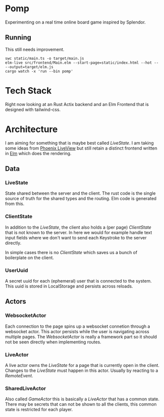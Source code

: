 # Pomp

Experimenting on a real time online board game inspired by Splendor.

## Running

This still needs improvement.

    swc static/main.ts -o target/main.js
    elm-live src/frontend/Main.elm --start-page=static/index.html --hot -- --output=target/elm.js
    cargo watch -x 'run --bin pomp'

# Tech Stack

Right now looking at an Rust Actix backend and an Elm Frontend that is designed
with tailwind-css.

# Architecture

I am aiming for something that is maybe best called _LiveState_. I am taking
some ideas from [Phoenix LiveView](https://www.phoenixframework.org/) but still
retain a distinct frontend written in [Elm](elm-lang.org/) which does the rendering.

## Data

### LiveState

State shared between the server and the client. The rust code is the single
source of truth for the shared types and the routing. Elm code is generated
from this.

### ClientState

In addition to the _LiveState_, the client also holds a (per page) _ClientState_
that is not known to the server. In here we would for example handle text input
fields where we don't want to send each Keystroke to the server directly.

In simple cases there is no _ClientState_ which saves us a bunch of boilerplate
on the client.

### UserUuid

A secret uuid for each (ephemeral) user that is connected to the system.
This uuid is stored in LocalStorage and persists across reloads.

## Actors

### WebsocketActor

Each connection to the page spins up a websocket connetion through a websocket
actor. This actor persists while the user is navigating across multiple pages.
The _WebsocketActor_ is really a framework part so it should not be seen directly
when implementing routes.

### LiveActor

A live actor owns the _LiveState_ for a page that is currently open in the client.
Changes to the _LiveState_ must happen in this actor. Usually by reacting to
a _RemoteEvent_.

### SharedLiveActor

Also called _GameActor_ this is basically a _LiveActor_ that has a common state.
There may be secrets that can not be shown to all the clients, this common state
is restricted for each player.
